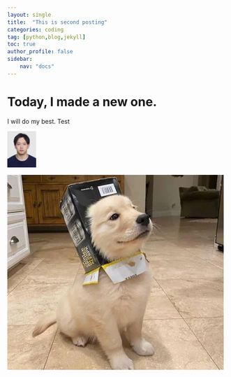 ```yaml
---
layout: single
title:  "This is second posting"
categories: coding
tag: [python,blog,jekyll]
toc: true
author_profile: false
sidebar: 
    nav: "docs"
---
```


# Today, I made a new one.

I will do my best. Test

<img src="images/2022-12-12-first/그림1.png" alt="그림1" style="zoom:25%;" />

![108296411_3262860740494028_5982883547244370749_n](../images/2022-12-12-first/108296411_3262860740494028_5982883547244370749_n.jpg)
